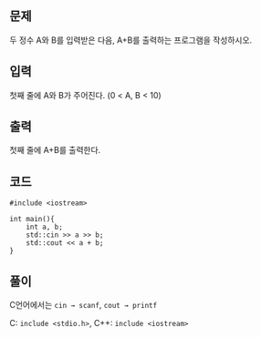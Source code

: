 ## 문제 
   두 정수 A와 B를 입력받은 다음, A+B를 출력하는 프로그램을 작성하시오.

## 입력
첫째 줄에 A와 B가 주어진다. (0 < A, B < 10)

## 출력
첫째 줄에 A+B를 출력한다.

## 코드
```
#include <iostream>

int main(){
    int a, b;
    std::cin >> a >> b;
    std::cout << a + b;
}
```

## 풀이
C언어에서는 ```cin → scanf```, ```cout → printf```

C: ```include <stdio.h>```, C++: ```include <iostream>```
 
